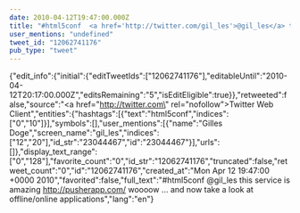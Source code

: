 ```yaml
---
date: 2010-04-12T19:47:00.000Z
title: "#html5conf  <a href='http://twitter.com/gil_les'>@gil_les</a> this service is amazing http://pusherapp.com/ woooow ... and now take a look at offline/online applications″"
user_mentions: "undefined"
tweet_id: "12062741176"
pub_type: "tweet"
---
```

{"edit_info":{"initial":{"editTweetIds":["12062741176"],"editableUntil":"2010-04-12T20:17:00.000Z","editsRemaining":"5","isEditEligible":true}},"retweeted":false,"source":"<a href=\"http://twitter.com\" rel=\"nofollow\">Twitter Web Client</a>","entities":{"hashtags":[{"text":"html5conf","indices":["0","10"]}],"symbols":[],"user_mentions":[{"name":"Gilles Doge","screen_name":"gil_les","indices":["12","20"],"id_str":"23044467","id":"23044467"}],"urls":[]},"display_text_range":["0","128"],"favorite_count":"0","id_str":"12062741176","truncated":false,"retweet_count":"0","id":"12062741176","created_at":"Mon Apr 12 19:47:00 +0000 2010","favorited":false,"full_text":"#html5conf  @gil_les this service is amazing http://pusherapp.com/ woooow ... and now take a look at offline/online applications","lang":"en"}
